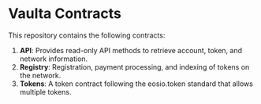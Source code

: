 # Vaulta Contracts

This repository contains the following contracts:

1. **API**: Provides read-only API methods to retrieve account, token, and network information.
2. **Registry**: Registration, payment processing, and indexing of tokens on the network.
3. **Tokens**: A token contract following the eosio.token standard that allows multiple tokens.